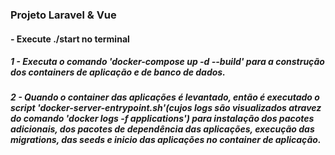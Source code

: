 ### Projeto Laravel & Vue

#### - Execute ./start no terminal

##### 1 - Executa o comando 'docker-compose up -d --build' para a construção dos containers de aplicação e de banco de dados.

##### 2 - Quando o container das aplicações é levantado, então é executado o script 'docker-server-entrypoint.sh'(cujos logs são visualizados atravez do comando 'docker logs -f applications') para instalação dos pacotes adicionais, dos pacotes de dependência das aplicações, execução das migrations, das seeds e inicio das aplicações no container de aplicação.


